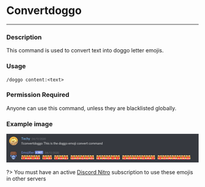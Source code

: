 # Convertdoggo
---
### Description
This command is used to convert text into doggo letter emojis.
### Usage
```
/doggo content:<text>
```
### Permission Required
Anyone can use this command, unless they are blacklisted globally.

### Example image
![convert example](../images/convertdoggo.PNG)

?> You must have an active [Discord Nitro](https://discord.com/nitro) subscription to use these emojis in other servers
